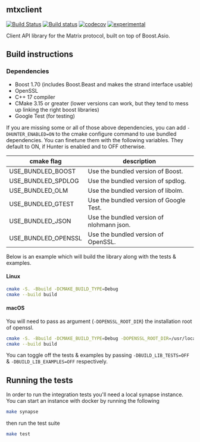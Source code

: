 mtxclient
---
[![Build Status](https://travis-ci.org/Nheko-Reborn/mtxclient.svg?branch=master)](https://travis-ci.org/Nheko-Reborn/mtxclient)
[![Build status](https://ci.appveyor.com/api/projects/status/hyp1n9pq3wtv8dqu/branch/master?svg=true)](https://ci.appveyor.com/project/redsky17/mtxclient/branch/master)
[![codecov](https://codecov.io/gh/Nheko-Reborn/mtxclient/branch/master/graph/badge.svg)](https://codecov.io/gh/Nheko-Reborn/mtxclient)
[![experimental](https://img.shields.io/badge/stability-experimental-orange.svg)](http://github.com/badges/stability-badges)

Client API library for the Matrix protocol, built on top of Boost.Asio.

## Build instructions

### Dependencies

- Boost 1.70 (includes Boost.Beast and makes the strand interface usable)
- OpenSSL
- C++ 17 compiler
- CMake 3.15 or greater (lower versions can work, but they tend to mess up linking the right boost libraries)
- Google Test (for testing)

If you are missing some or all of those above dependencies, you can add `-DHUNTER_ENABLED=ON` to the cmake configure command to use bundled dependencies. You can finetune them with the following variables. They default to ON, if Hunter is enabled and to OFF otherwise.

| cmake flag          | description |
|---------------------|-------------|
| USE_BUNDLED_BOOST   | Use the bundled version of Boost. |
| USE_BUNDLED_SPDLOG  | Use the bundled version of spdlog. |
| USE_BUNDLED_OLM     | Use the bundled version of libolm. |
| USE_BUNDLED_GTEST   | Use the bundled version of Google Test. |
| USE_BUNDLED_JSON    | Use the bundled version of nlohmann json. |
| USE_BUNDLED_OPENSSL | Use the bundled version of OpenSSL. |

Below is an example which will build the library along with the tests & examples.

#### Linux 

```bash
cmake -S. -Bbuild -DCMAKE_BUILD_TYPE=Debug
cmake --build build
```

#### macOS

You will need to pass as argument (`-DOPENSSL_ROOT_DIR`) the installation root of openssl. 

```bash
cmake -S. -Bbuild -DCMAKE_BUILD_TYPE=Debug -DOPENSSL_ROOT_DIR=/usr/local/opt/openssl
cmake --build build
```

You can toggle off the tests & examples by passing `-DBUILD_LIB_TESTS=OFF` &
`-DBUILD_LIB_EXAMPLES=OFF` respectively.

## Running the tests

In order to run the integration tests you'll need a local synapse instance. You
can start an instance with docker by running the following

```bash
make synapse
```
then run the test suite

```bash
make test 
```
